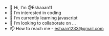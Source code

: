- 👋 Hi, I’m @Eshaaan11
- 👀 I’m interested in coding
- 🌱 I’m currently learning javascript
- 💞️ I’m looking to collaborate on ...
- 📫 How to reach me - eshaan1233@gmail.com

<!---
Eshaaan11/Eshaaan11 is a ✨ special ✨ repository because its `README.md` (this file) appears on your GitHub profile.
You can click the Preview link to take a look at your changes.
--->
